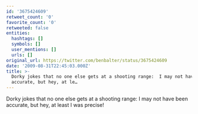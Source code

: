 ```yaml
---
id: '3675424609'
retweet_count: '0'
favorite_count: '0'
retweeted: false
entities:
  hashtags: []
  symbols: []
  user_mentions: []
  urls: []
original_url: https://twitter.com/benbalter/status/3675424609
date: '2009-08-31T22:45:03.000Z'
title: >-
  Dorky jokes that no one else gets at a shooting range:  I may not have been
  accurate, but hey, at le…
---
```


Dorky jokes that no one else gets at a shooting range:  I may not have been accurate, but hey, at least I was precise!
